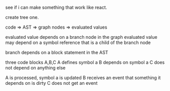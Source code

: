see if i can make something that work like react.  

create tree one. 



code => AST => graph nodes => evaluated values

evaluated value depends on a branch node in the graph
evaluated value may depend on a symbol reference that is a child of the branch node

branch depends on a block statement in the AST



three code blocks A,B,C
A defines symbol a
B depends on symbol a
C does not depend on anything else

A is processed, symbol a is updated
B receives an event that something it depends on is dirty
C does not get an event